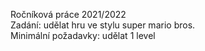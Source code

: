 Ročníková práce 2021/2022<br>
Zadání: udělat hru ve stylu super mario bros.<br>
Minimální požadavky: udělat 1 level
